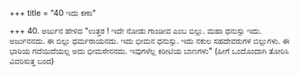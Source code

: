 +++
title = "40 ಇದು ಕಣಾ"

+++
40. ಅರ್ಜುನ ಹೇಳಿದ "ಉತ್ತರ ! ಇದೇ ನೋಡು ಗಾಂಡೀವ ಎಂಬ ಬಿಲ್ಲು. ಮಹಾ ಧನುಸ್ಸು ಇದು. ಅರ್ಜುನನದು. ಈ ಬಿಲ್ಲು ಧರ್ಮರಾಯನದು. ಇದು ಭೀಮನ ಧನುಸ್ಸು. ಇದು ನಕುಲ ಸಹದೇವರುಗಳ ಬಿಲ್ಲುಗಳು. ಈ ಭಾರಿಯ ಗದೆಯಿದೆಯಲ್ಲ ಅದು ಭೀಮಸೇನನದು. ಇವುಗಳೆಲ್ಲ ಕಿರೀಟಿಯ ಬಾಣಗಳು" (ಹೀಗೆ ಒಂದೊಂದಾಗಿ ತೋರಿಸಿ ವಿವರಿಸುತ್ತ ಬಂದ)